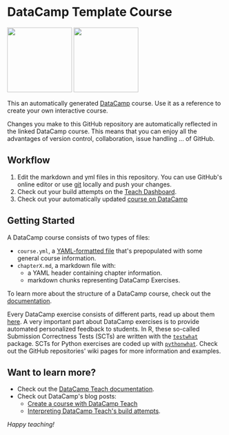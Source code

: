 # DataCamp Template Course
<a href=https://www.datacamp.com/teach/repositories/59958153/go target="_blank"><img src="https://s3.amazonaws.com/assets.datacamp.com/img/github/content-engineering-repos/course_button.png" width="150"></a>
<a href=http://localhost:3001/teach/repositories target="_blank"><img src="https://s3.amazonaws.com/assets.datacamp.com/img/github/content-engineering-repos/dashboard_button.png" width="150"></a>

This an automatically generated <a href=https://www.datacamp.com target="_blank">DataCamp</a> course. Use it as a reference to create your own interactive course.

Changes you make to this GitHub repository are automatically reflected in the linked DataCamp course. This means that you can enjoy all the advantages of version control, collaboration, issue handling ... of GitHub. 

## Workflow

1. Edit the markdown and yml files in this repository. You can use GitHub's online editor or use <a href=https://git-scm.com/ target="_blank">git</a> locally and push your changes.
2. Check out your build attempts on the <a href=http://localhost:3001/teach/repositories target="_blank">Teach Dashboard</a>.
3. Check out your automatically updated <a href=https://www.datacamp.com/teach/repositories/59958153/go target="_blank">course on DataCamp</a>

## Getting Started

A DataCamp course consists of two types of files:

- `course.yml`, a <a href=http://docs.ansible.com/ansible/YAMLSyntax.html target="_blank">YAML-formatted file</a> that's prepopulated with some general course information.
- `chapterX.md`, a markdown file with:
   - a YAML header containing chapter information. 
   - markdown chunks representing DataCamp Exercises. 

To learn more about the structure of a DataCamp course, check out the <a href=http://localhost:3001/teach/documentation#tab_course_structure target="_blank">documentation</a>.

Every DataCamp exercise consists of different parts, read up about them <a href=http://localhost:3001/teach/documentation#tab_code_exercises target="_blank">here</a>. A very important part about DataCamp exercises is to provide automated personalized feedback to students. In R, these so-called Submission Correctness Tests (SCTs) are written with the <a href=https://github.com/datacamp/testwhat target="_blank">`testwhat`</a> package. SCTs for Python exercises are coded up with <a href=https://github.com/datacamp/pythonwhat target="_blank">`pythonwhat`</a>. Check out the GitHub repositories' wiki pages for more information and examples.

## Want to learn more?
- Check out the <a href=http://localhost:3001/teach/documentation target="_blank">DataCamp Teach documentation</a>.
- Check out DataCamp's blog posts:
  - <a href=https://www.datacamp.com/community/blog/create-your-own-r-tutorials-with-github-datacamp target="_blank">Create a course with DataCamp Teach</a> 
  - <a href=https://www.datacamp.com/community/blog/create-your-own-r-tutorials-with-github-datacamp target="_blank">Interpreting DataCamp Teach's build attempts</a>.

*Happy teaching!*
